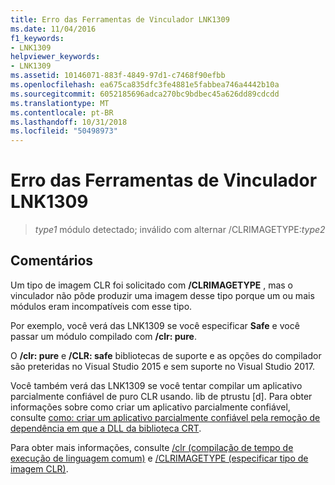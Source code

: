 ```yaml
---
title: Erro das Ferramentas de Vinculador LNK1309
ms.date: 11/04/2016
f1_keywords:
- LNK1309
helpviewer_keywords:
- LNK1309
ms.assetid: 10146071-883f-4849-97d1-c7468f90efbb
ms.openlocfilehash: ea675ca835dfc3fe4881e5fabbea746a4442b10a
ms.sourcegitcommit: 6052185696adca270bc9bdbec45a626dd89cdcdd
ms.translationtype: MT
ms.contentlocale: pt-BR
ms.lasthandoff: 10/31/2018
ms.locfileid: "50498973"
---
```

# <a name="linker-tools-error-lnk1309"></a>Erro das Ferramentas de Vinculador LNK1309

> *type1* módulo detectado; inválido com alternar /CLRIMAGETYPE:*type2*

## <a name="remarks"></a>Comentários

Um tipo de imagem CLR foi solicitado com **/CLRIMAGETYPE** , mas o vinculador não pôde produzir uma imagem desse tipo porque um ou mais módulos eram incompatíveis com esse tipo.

Por exemplo, você verá das LNK1309 se você especificar **Safe** e você passar um módulo compilado com **/clr: pure**.

O **/clr: pure** e **/CLR: safe** bibliotecas de suporte e as opções do compilador são preteridas no Visual Studio 2015 e sem suporte no Visual Studio 2017.

Você também verá das LNK1309 se você tentar compilar um aplicativo parcialmente confiável de puro CLR usando. lib de ptrustu [d]. Para obter informações sobre como criar um aplicativo parcialmente confiável, consulte [como: criar um aplicativo parcialmente confiável pela remoção de dependência em que a DLL da biblioteca CRT](../../dotnet/create-a-partially-trusted-application.md).

Para obter mais informações, consulte [/clr (compilação de tempo de execução de linguagem comum)](../../build/reference/clr-common-language-runtime-compilation.md) e [/CLRIMAGETYPE (especificar tipo de imagem CLR)](../../build/reference/clrimagetype-specify-type-of-clr-image.md).